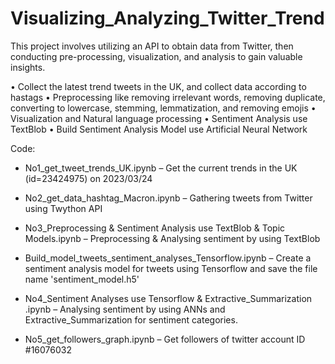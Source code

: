# Visualizing_Analyzing_Twitter_Trend

This project involves utilizing an API to obtain data from Twitter, then conducting pre-processing, visualization, and analysis to gain valuable insights.

•	Collect the latest trend tweets in the UK, and collect data according to hastags
•	Preprocessing like removing irrelevant words, removing duplicate, converting to lowercase, stemming, lemmatization, and removing emojis
•	Visualization and Natural language processing
•	Sentiment Analysis use TextBlob
•	Build Sentiment Analysis Model use Artificial Neural Network


Code:

- No1_get_tweet_trends_UK.ipynb – Get the current trends in the UK (id=23424975) on 2023/03/24 

- No2_get_data_hashtag_Macron.ipynb – Gathering tweets from Twitter using Twython API

- No3_Preprocessing & Sentiment Analysis use TextBlob & Topic Models.ipynb – Preprocessing & Analysing sentiment by using TextBlob

- Build_model_tweets_sentiment_analyses_Tensorflow.ipynb – Create a sentiment analysis model for tweets using Tensorflow and save the file name 'sentiment_model.h5'

- No4_Sentiment Analyses use Tensorflow & Extractive_Summarization .ipynb – Analysing sentiment by using ANNs and Extractive_Summarization for sentiment categories.

- No5_get_followers_graph.ipynb – Get followers of twitter account ID #16076032 
